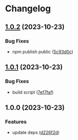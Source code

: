 # Changelog

## [1.0.2](https://github.com/ScribeLabsAI/ScribeMiNode/compare/1.0.1...1.0.2) (2023-10-23)


### Bug Fixes

* npm publish public ([5c93d0c](https://github.com/ScribeLabsAI/ScribeMiNode/commit/5c93d0cfc65462b98a456fef2f2d8d71bff0c5e3))

## [1.0.1](https://github.com/ScribeLabsAI/ScribeMiNode/compare/1.0.0...1.0.1) (2023-10-23)


### Bug Fixes

* build script ([7ef7faf](https://github.com/ScribeLabsAI/ScribeMiNode/commit/7ef7faf4a67ec35e7a0ccf7a6fbef28a0c3160d0))

## 1.0.0 (2023-10-23)


### Features

* update deps ([d226f2d](https://github.com/ScribeLabsAI/ScribeMiNode/commit/d226f2db752d6631a8651a0d7435141fa169dca2))
